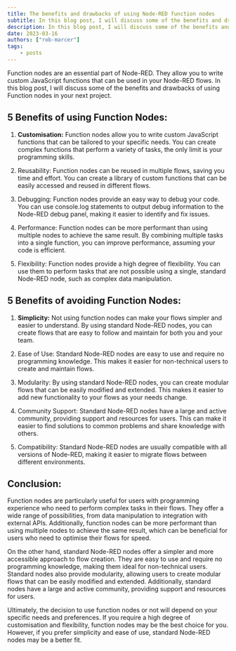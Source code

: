 ```yaml
---
title: The benefits and drawbacks of using Node-RED function nodes
subtitle: In this blog post, I will discuss some of the benefits and drawbacks of using Function nodes in your next Node-RED project.
description: In this blog post, I will discuss some of the benefits and drawbacks of using Function nodes in your next Node-RED project.
date: 2023-03-16
authors: ["rob-marcer"]
tags:
    - posts
---
```


Function nodes are an essential part of Node-RED. They allow you to write custom JavaScript functions that can be used in your Node-RED flows. In this blog post, I will discuss some of the benefits and drawbacks of using Function nodes in your next project.

<!--more-->

 ## 5 Benefits of using Function Nodes: ##

1. **Customisation:** Function nodes allow you to write custom JavaScript functions that can be tailored to your specific needs. You can create complex functions that perform a variety of tasks, the only limit is your programming skills.

2. Reusability: Function nodes can be reused in multiple flows, saving you time and effort. You can create a library of custom functions that can be easily accessed and reused in different flows.

3. Debugging: Function nodes provide an easy way to debug your code. You can use console.log statements to output debug information to the Node-RED debug panel, making it easier to identify and fix issues.

4. Performance: Function nodes can be more performant than using multiple nodes to achieve the same result. By combining multiple tasks into a single function, you can improve performance, assuming your code is efficient.

5. Flexibility: Function nodes provide a high degree of flexibility. You can use them to perform tasks that are not possible using a single, standard Node-RED node, such as complex data manipulation.

## 5 Benefits of avoiding Function Nodes:

1. **Simplicity:** Not using function nodes can make your flows simpler and easier to understand. By using standard Node-RED nodes, you can create flows that are easy to follow and maintain for both you and your team.

2. Ease of Use: Standard Node-RED nodes are easy to use and require no programming knowledge. This makes it easier for non-technical users to create and maintain flows.

3. Modularity: By using standard Node-RED nodes, you can create modular flows that can be easily modified and extended. This makes it easier to add new functionality to your flows as your needs change.

4. Community Support: Standard Node-RED nodes have a large and active community, providing support and resources for users. This can make it easier to find solutions to common problems and share knowledge with others.

5. Compatibility: Standard Node-RED nodes are usually compatible with all versions of Node-RED, making it easier to migrate flows between different environments.

## Conclusion:

Function nodes are particularly useful for users with programming experience who need to perform complex tasks in their flows. They offer a wide range of possibilities, from data manipulation to integration with external APIs. Additionally, function nodes can be more performant than using multiple nodes to achieve the same result, which can be beneficial for users who need to optimise their flows for speed.

On the other hand, standard Node-RED nodes offer a simpler and more accessible approach to flow creation. They are easy to use and require no programming knowledge, making them ideal for non-technical users. Standard nodes also provide modularity, allowing users to create modular flows that can be easily modified and extended. Additionally, standard nodes have a large and active community, providing support and resources for users.

Ultimately, the decision to use function nodes or not will depend on your specific needs and preferences. If you require a high degree of customisation and flexibility, function nodes may be the best choice for you. However, if you prefer simplicity and ease of use, standard Node-RED nodes may be a better fit. 
